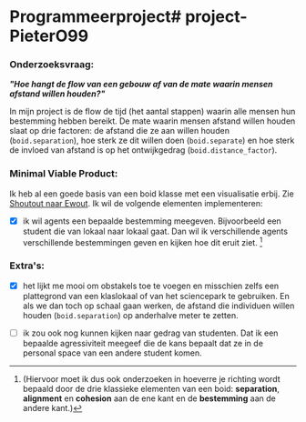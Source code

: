 # Programmeerproject# project-PieterO99

### Onderzoeksvraag: 
***"Hoe hangt de flow van een gebouw af van de mate waarin mensen afstand willen houden?"***

In mijn project is de flow de tijd (het aantal stappen) waarin alle mensen hun bestemming hebben bereikt.
De mate waarin mensen afstand willen houden slaat op drie factoren: de afstand die ze aan willen houden (`boid.separation`), hoe sterk ze dit willen doen (`boid.separate`) en hoe sterk de invloed van afstand is op het ontwijkgedrag (`boid.distance_factor`).

### Minimal Viable Product:
Ik heb al een goede basis van een boid klasse met een visualisatie erbij. Zie [Shoutout naar Ewout](https://github.com/projectmesa/mesa/tree/main/examples/boid_flockers).
Ik wil de volgende elementen implementeren:
- [x] ik wil agents een bepaalde bestemming meegeven. Bijvoorbeeld een student die van lokaal naar lokaal gaat. Dan wil ik verschillende agents verschillende bestemmingen geven en kijken hoe dit eruit ziet. [^1]

### Extra's:
- [x] het lijkt me mooi om obstakels toe te voegen en misschien zelfs een plattegrond van een klaslokaal of van het sciencepark te gebruiken. En als we dan toch op schaal gaan werken, de afstand die individuen willen houden (`boid.separation`) op anderhalve meter te zetten.

- [ ] ik zou ook nog kunnen kijken naar gedrag van studenten. Dat ik een bepaalde agressiviteit meegeef die de kans bepaalt dat ze in de personal space van een andere student komen.


[^1]: (Hiervoor moet ik dus ook onderzoeken in hoeverre je richting wordt bepaald door de drie klassieke elementen van een boid: **separation**, **alignment** en **cohesion** aan de ene kant en de **bestemming** aan de andere kant.)